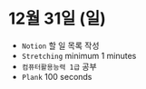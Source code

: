 # 12월 31일 (일)

- `Notion` 할 일 목록 작성
- `Stretching` minimum 1 minutes
- `컴퓨터활용능력 1급` 공부
- `Plank` 100 seconds
